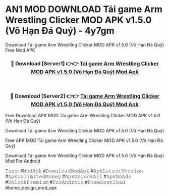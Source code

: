# AN1 MOD DOWNLOAD Tải game Arm Wrestling Clicker MOD APK v1.5.0 (Vô Hạn Đá Quý) - 4y7gm
Download Tải game Arm Wrestling Clicker MOD APK v1.5.0 (Vô Hạn Đá Quý) Free Mod APK

<div align="center">
<h3>🔴 Download [Server1] 👉👉 <a href="https://apk-comot.site?title=Tải_game_Arm_Wrestling_Clicker_MOD_APK_v1.5.0_(Vô_Hạn_Đá_Quý)">Tải game Arm Wrestling Clicker MOD APK v1.5.0 (Vô Hạn Đá Quý) Mod Apk</a></h3><br>

<h3>🔴 Download [Server2] 👉👉 <a href="https://apk-comot.site?title=Tải_game_Arm_Wrestling_Clicker_MOD_APK_v1.5.0_(Vô_Hạn_Đá_Quý)">Tải game Arm Wrestling Clicker MOD APK v1.5.0 (Vô Hạn Đá Quý) Mod Apk</a></h3>
</div>


Free Download APK MOD Tải game Arm Wrestling Clicker MOD APK v1.5.0 (Vô Hạn Đá Quý)

Download Tải game Arm Wrestling Clicker MOD APK v1.5.0 (Vô Hạn Đá Quý) 

Free APK MOD Tải game Arm Wrestling Clicker MOD APK v1.5.0 (Vô Hạn Đá Quý) 

Download Tải game Arm Wrestling Clicker MOD APK v1.5.0 (Vô Hạn Đá Quý) Mod For Android

𝚃𝚊𝚐𝚜: #𝙼𝚘𝚍𝙰𝚙𝚔 #𝙳𝚘𝚠𝚗𝚕𝚘𝚊𝚍𝙼𝚘𝚍𝙰𝚙𝚔 #𝙰𝚙𝚔𝙻𝚊𝚝𝚎𝚜𝚝𝚅𝚎𝚛𝚜𝚒𝚘𝚗 #𝙰𝚙𝚔𝚄𝚗𝚕𝚒𝚖𝚒𝚝𝚎𝚍𝙼𝚘𝚗𝚎𝚢 #𝙰𝚙𝚔𝚄𝚗𝚕𝚘𝚌𝚔𝙰𝚕𝚕 #𝙰𝚙𝚔𝙽𝚘𝙰𝚍𝚜 #𝚄𝚗𝚕𝚘𝚌𝚔𝙿𝚛𝚎𝚖𝚒𝚞𝚖 #𝙵𝚘𝚛𝙰𝚗𝚍𝚛𝚘𝚒𝚍 #𝙵𝚛𝚎𝚎𝙳𝚘𝚠𝚗𝚕𝚘𝚊𝚍 #home_design_mod_apk